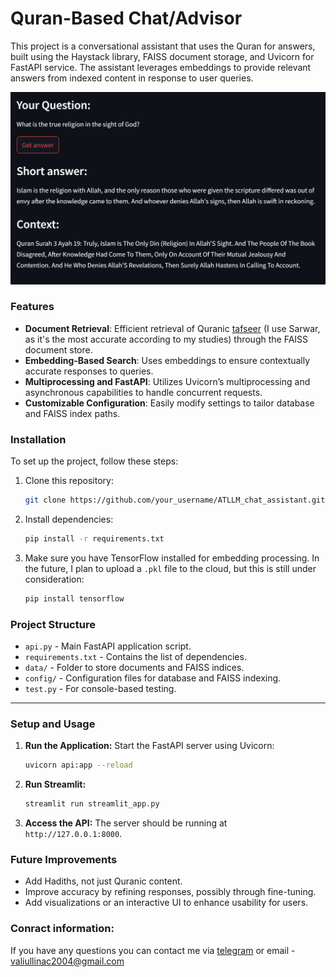 # Quran-Based Chat/Advisor

This project is a conversational assistant that uses the Quran for answers, built using the Haystack library, FAISS document storage, and Uvicorn for FastAPI service. The assistant leverages embeddings to provide relevant answers from indexed content in response to user queries.

![](example/example_with_front.png) <!-- Placeholder for image -->

### Features

- **Document Retrieval**: Efficient retrieval of Quranic [tafseer](https://huggingface.co/datasets/M-AI-C/quran_tafseer) (I use Sarwar, as it's the most accurate according to my studies) through the FAISS document store.
- **Embedding-Based Search**: Uses embeddings to ensure contextually accurate responses to queries.
- **Multiprocessing and FastAPI**: Utilizes Uvicorn’s multiprocessing and asynchronous capabilities to handle concurrent requests.
- **Customizable Configuration**: Easily modify settings to tailor database and FAISS index paths.

### Installation

To set up the project, follow these steps:

1. Clone this repository:
   ```bash
   git clone https://github.com/your_username/ATLLM_chat_assistant.git
   ```
   
2. Install dependencies:
   ```bash
   pip install -r requirements.txt
   ```
   
3. Make sure you have TensorFlow installed for embedding processing. In the future, I plan to upload a `.pkl` file to the cloud, but this is still under consideration:
   ```bash
   pip install tensorflow
   ```

### Project Structure

- `api.py` - Main FastAPI application script.
- `requirements.txt` - Contains the list of dependencies.
- `data/` - Folder to store documents and FAISS indices.
- `config/` - Configuration files for database and FAISS indexing.
- `test.py` - For console-based testing.

---

### Setup and Usage
 
1. **Run the Application:**
   Start the FastAPI server using Uvicorn:
   ```bash
   uvicorn api:app --reload
   ```
2. **Run Streamlit:**
   ```bash
   streamlit run streamlit_app.py
   ```
3. **Access the API:**
   The server should be running at `http://127.0.0.1:8000`.

### Future Improvements

- Add Hadiths, not just Quranic content.
- Improve accuracy by refining responses, possibly through fine-tuning.
- Add visualizations or an interactive UI to enhance usability for users.

### Conract information:
If you have any questions you can contact me via [telegram](https://t.me/Chehmet) or email - valiullinac2004@gmail.com
